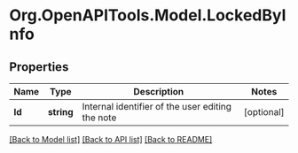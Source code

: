 
# Org.OpenAPITools.Model.LockedByInfo

## Properties

Name | Type | Description | Notes
------------ | ------------- | ------------- | -------------
**Id** | **string** | Internal identifier of the user editing the note | [optional] 

[[Back to Model list]](../README.md#documentation-for-models)
[[Back to API list]](../README.md#documentation-for-api-endpoints)
[[Back to README]](../README.md)

